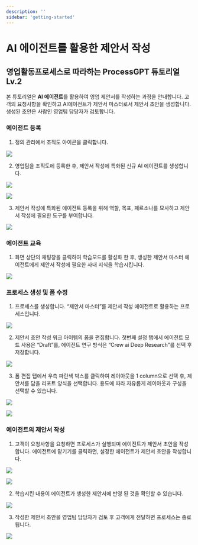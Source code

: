 ```yaml
---
description: ''
sidebar: 'getting-started'
---
```


# AI 에이전트를 활용한 제안서 작성

## 영업활동프로세스로 따라하는 ProcessGPT 튜토리얼 Lv.2

본 튜토리얼은 **AI 에이전트**를 활용하여 영업 제안서를 작성하는 과정을 안내합니다.
고객의 요청사항을 확인하고 AI에이전트가 제안서 마스터로서 제안서 초안을 생성합니다. 생성된 초안은 사람인 영업팀 담당자가 검토합니다. 


### 에이전트 등록

1. 정의 관리에서 조직도 아이콘을 클릭합니다.

![](../../../uengine-image/process-gpt/tutorial/lv2-1.png)
<br>

2. 영업팀을 조직도에 등록한 후, 제안서 작성에 특화된 신규 AI 에이전트를 생성합니다.

![](../../../uengine-image/process-gpt/tutorial/lv2-2.png)

![](../../../uengine-image/process-gpt/tutorial/lv2-3.png)
<br>

3. 제안서 작성에 특화된 에이전트 등록을 위해 역할, 목표, 페르소나를 묘사하고 제안서 작성에 필요한 도구를 부여합니다.

![](../../../uengine-image/process-gpt/tutorial/lv2-4.png)
<br>


### 에이전트 교육

1. 화면 상단의 채팅창을 클릭하여 학습모드를 활성화 한 후, 생성한 제안서 마스터 에이전트에게 제안서 작성에 필요한 사내 지식을 학습시킵니다.

![](../../../uengine-image/process-gpt/tutorial/lv2-5.png)
<br>


### 프로세스 생성 및 폼 수정

1. 프로세스를 생성합니다. “제안서 마스터”를 제안서 작성 에이전트로 활용하는 프로세스입니다.

![](../../../uengine-image/process-gpt/tutorial/lv2-6.png)
<br>

2. 제안서 초안 작성 워크 아이템의 폼을 편집합니다. 첫번째 설정 탭에서 에이전트 모드 사용은 “Draft”를, 에이전트 연구 방식은 “Crew ai Deep Research”를 선택 후 저장합니다.

![](../../../uengine-image/process-gpt/tutorial/lv2-7.png)
<br>

3. 폼 편집 탭에서 우측 파란색 박스를 클릭하여 레이아웃을 1 column으로 선택 후, 제안서를 담을 리포트 양식을 선택합니다. 용도에 따라 자유롭게 레이아웃과 구성을 선택할 수 있습니다.

![](../../../uengine-image/process-gpt/tutorial/lv2-8.png)

![](../../../uengine-image/process-gpt/tutorial/lv2-9.png)
<br>


### 에이전트의 제안서 작성

1. 고객이 요청사항을 요청하면 프로세스가 실행되며 에이전트가 제안서 초안을 작성합니다. 에이전트에 맡기기를 클릭하면, 설정한 에이전트가 제안서 초안을 작성합니다.

![](../../../uengine-image/process-gpt/tutorial/lv2-10.png)

![](../../../uengine-image/process-gpt/tutorial/lv2-11.png)
<br>

2. 학습시킨 내용이 에이전트가 생성한 제안서에 반영 된 것을 확인할 수 있습니다.

![](../../../uengine-image/process-gpt/tutorial/lv2-12.png)
<br>

3. 작성한 제안서 초안을 영업팀 담당자가 검토 후 고객에게 전달하면 프로세스는 종료됩니다.

![](../../../uengine-image/process-gpt/tutorial/lv2-13.png)

